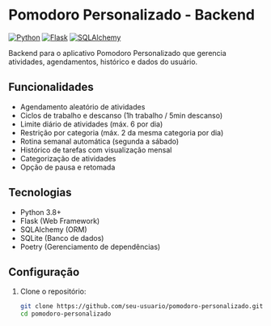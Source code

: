 # Pomodoro Personalizado - Backend

[![Python](https://img.shields.io/badge/Python-3.8%2B-blue)](https://python.org)
[![Flask](https://img.shields.io/badge/Flask-2.0%2B-green)](https://flask.palletsprojects.com)
[![SQLAlchemy](https://img.shields.io/badge/SQLAlchemy-1.4%2B-red)](https://www.sqlalchemy.org)

Backend para o aplicativo Pomodoro Personalizado que gerencia atividades, agendamentos, histórico e dados do usuário.

## Funcionalidades

- Agendamento aleatório de atividades
- Ciclos de trabalho e descanso (1h trabalho / 5min descanso)
- Limite diário de atividades (máx. 6 por dia)
- Restrição por categoria (máx. 2 da mesma categoria por dia)
- Rotina semanal automática (segunda a sábado)
- Histórico de tarefas com visualização mensal
- Categorização de atividades
- Opção de pausa e retomada

## Tecnologias

- Python 3.8+
- Flask (Web Framework)
- SQLAlchemy (ORM)
- SQLite (Banco de dados)
- Poetry (Gerenciamento de dependências)

## Configuração

1. Clone o repositório:
   ```bash
   git clone https://github.com/seu-usuario/pomodoro-personalizado.git
   cd pomodoro-personalizado